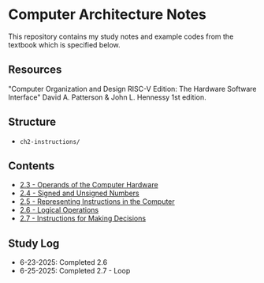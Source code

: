 # Computer Architecture Notes

This repository contains my study notes and example codes from the textbook which is specified below.

## Resources
"Computer Organization and Design RISC-V Edition: The Hardware Software Interface"
David A. Patterson & John L. Hennessy 1st edition.

## Structure
- `ch2-instructions/`

## Contents
- [2.3 - Operands of the Computer Hardware](./ch2-instructions/2-3-instructions.md)
- [2.4 - Signed and Unsigned Numbers](./ch2-instructions/2-4-signed-and-unsigned.md)
- [2.5 - Representing Instructions in the Computer](./ch2-instructions/2-5-representing-instructions.md)
- [2.6 - Logical Operations](./ch2-instructions/2-6-logical-operations.md)
- [2.7 - Instructions for Making Decisions](./ch2-instructions/2-7-instructions-for-making-decisions.md)

## Study Log
- 6-23-2025: Completed 2.6
- 6-25-2025: Completed 2.7 - Loop
